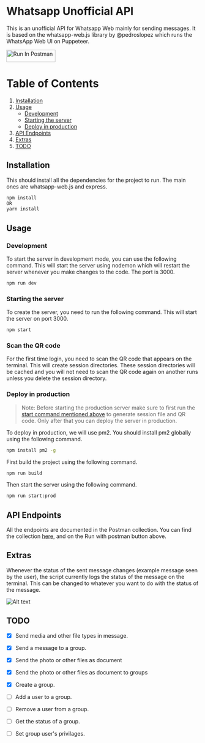 # Whatsapp Unofficial API

This is an unofficial API for Whatsapp Web mainly for sending messages. It is based on the whatsapp-web.js library by @pedroslopez which runs the WhatsApp Web UI on Puppeteer.

[<img src="https://run.pstmn.io/button.svg" alt="Run In Postman" style="width: 128px; height: 32px;">](https://app.getpostman.com/run-collection/31989932-b44e804b-0ddd-411c-85ff-9815db6e8b06?action=collection%2Ffork&source=rip_markdown&collection-url=entityId%3D31989932-b44e804b-0ddd-411c-85ff-9815db6e8b06%26entityType%3Dcollection%26workspaceId%3D05c8df04-edb7-47ec-81f1-bf2707c45a72)


# Table of Contents
1. [Installation](#installation)
2. [Usage](#usage)
    - [Development](#development)
    - [Starting the server](#starting-the-server)
    - [Deploy in production](#deploy-in-production)
3. [API Endpoints](#api-endpoints)
4. [Extras](#extras)
5. [TODO](#todo)  

## Installation
This should install all the dependencies for the project to run. The main ones are whatsapp-web.js and express.

```bash
npm install
OR 
yarn install
```

## Usage

### Development
To start the server in development mode, you can use the following command. This will start the server using nodemon which will restart the server whenever you make changes to the code. The port is 3000.

```bash
npm run dev
```

### Starting the server
To create the server, you need to run the following command. This will start the server on port 3000.

```bash
npm start
```

### Scan the QR code
For the first time login, you need to scan the QR code that appears on the terminal. This will create session directories. These session directories will be cached and you will not need to scan the QR code again on another runs unless you delete the session directory.

### Deploy in production
> Note: Before starting the production server make sure to first run the [start command mentioned above](#starting-the-server) to generate session file and QR code. Only after that you can deploy the server in production.

To deploy in production, we will use pm2. You should install pm2 globally using the following command.

```bash
npm install pm2 -g
```

First build the project using the following command.

```bash
npm run build
```

Then start the server using the following command.

```bash
npm run start:prod
```

## API Endpoints
All the endpoints are documented in the Postman collection. You can find the collection [here](https://www.postman.com/electrobuzz/workspace/my-workspace/collection/31989932-b44e804b-0ddd-411c-85ff-9815db6e8b06?action=share&creator=31989932), and on the Run with postman button above.

## Extras
Whenever the status of the sent message changes (example message seen by the user), the script currently logs the status of the message on the terminal. This can be changed to whatever you want to do with the status of the message.

![Alt text](imgs/status_change.png)

## TODO
- [x] Send media and other file types in message.
- [x] Send a message to a group.
- [x] Send the photo or other files as document
- [x] Send the photo or other files as document to groups
- [x] Create a group.
- [ ] Add a user to a group.
- [ ] Remove a user from a group.
- [ ] Get the status of a group.
- [ ] Set group user's privilages.

